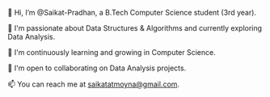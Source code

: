 👋 Hi, I’m @Saikat-Pradhan, a B.Tech Computer Science student (3rd year).

👀 I'm passionate about Data Structures & Algorithms and currently exploring Data Analysis.

🌱 I'm continuously learning and growing in Computer Science.

💞️ I'm open to collaborating on Data Analysis projects.

📫 You can reach me at saikatatmoyna@gmail.com.

